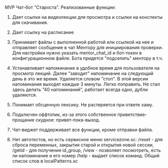 MVP Чат-бот "Староста". 
Реализованные функции:

1. Дает ссылки на видеолекции для просмотра и ссылки на конспекты для скачивания.

2. Дает ссылку на расписание

3. Принимает файлы с выполненной работой или ссылкой на нее и отправляет 
   сообщение в чат Ментору для инициирования проверки. Для настройки нужно указать 
   mentor_chat_id и бот-токен в конфигурационном файле. Бота придется "подселить" 
   ментору в т.ч.
   
4. Устанавливает напоминание в удобное время для пользователя на просмотр лекций. 
   Далее "заводит" напоминание на следующий день в это же время. Удаляется словом "стоп".
   В этой версии напоминания выходят каждые 3 минуты. Легко поправить.
   Не стал здесь делать "40 напоминаний", работает всегда одно, дубли удаляются.
   
5. Понимает обсценную лексику. Не растеряется при ответе хаму.

6. Подключен оффтопик, из-за этого собственное приветствие-прощание скудное: 
   привет-пока-выход.
   
7. Чат-виджет поддерживает все функции, кроме отправки файла.

8. Нет автотестов, но есть сервисное меню servicezone.sc:
    /reset - для сброса переменных, закрытия старой и открытия новой сессии, 
    /getid - для получения id_group, 
    /view - позволяет посмотреть, есть ли напоминание и его номер
    /help - выдает список команд. Общий список слов в localPatterns.sc